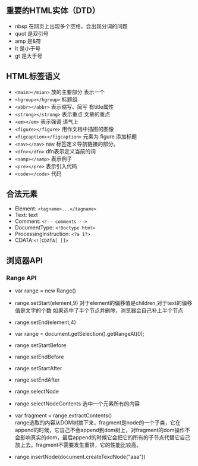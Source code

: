 ## 重要的HTML实体（DTD）
* nbsp 在网页上出现多个空格，会出现分词的问题
* quot 是双引号
* amp 是&符
* lt 是小于号
* gt 是大于号

## HTML标签语义

- `<main></mian>` 放的主要部分 表示一个
- `<hgroup></hgroup>` 标题组
- `<abbr></abbr>` 表示缩写、简写 有title属性
- `<strong></strong>` 表示重点 文章的重点
- `<em></em>` 表示强调 语气上
- `<figure></figure>` 用作文档中插图的图像
- `<figcaption></figcaption>` 元素为 figure 添加标题
- `<nav></nav>` nav 标签定义导航链接的部分。
- `<dfn></dfn>` dfn表示定义当前的词
- `<samp></samp>` 表示例子
- `<pre></pre>` 表示引入代码
- `<code></code>` 代码

## 合法元素
- Element: `<tagname>...</tagname> `
- Text: text
- Comment: `<!-- comments -->`
- DocumentType: `<!Doctype html>`
- ProcessingInstruction: `<?a 1?>`
- CDATA:`<![CDATA[ ]]>`

## 浏览器API

### Range API
- var range = new Range()
- range.setStart(element,9)
    对于element的偏移值是children,对于text的偏移值是文字的个数
    如果选中了半个节点并删除，浏览器会自己补上半个节点
- range.setEnd(element,4)
- var range = document.getSelection().getRangeAt(0);

- range.setStartBefore
- range.setEndBefore
- range.setStartAfter
- range.setEndAfter
- range.selectNode
- range.selectNodeContents 选中一个元素所有的内容

- var fragment = range.extractContents()  
    range选取的内容从DOM树摘下来，fragment是node的一个子类，它在append的时候，它自己不会append到dom树上，对fragment的dom操作不会影响真实的dom，最后append的时候它会把它的所有的子节点代替它自己放上去。fragment不需要发生重排，它的性能比较高。
- range.insertNode(document.createTexdNode("aaa"))
